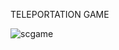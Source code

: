 TELEPORTATION GAME

![scgame](https://user-images.githubusercontent.com/43724427/75330778-9b821e00-58a7-11ea-9a96-7b39872f5b42.JPG)
